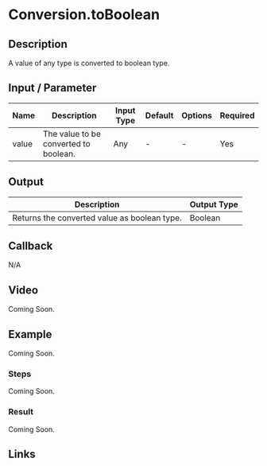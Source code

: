 # Conversion.toBoolean

## Description

A value of any type is converted to boolean type.

## Input / Parameter

| Name | Description | Input Type | Default | Options | Required |
| ------ | ------ | ------ | ------ | ------ | ------ |
| value | The value to be converted to boolean. | Any | - | - | Yes |

## Output

| Description | Output Type |
| ------ | ------ |
| Returns the converted value as boolean type. | Boolean |

## Callback

N/A

## Video

Coming Soon.

## Example

Coming Soon.

### Steps

Coming Soon.

### Result

Coming Soon.

## Links